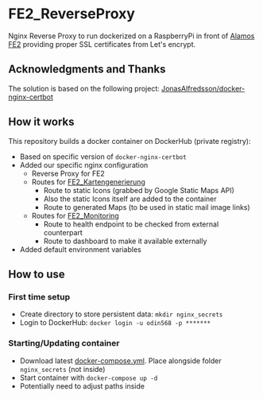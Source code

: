 # FE2_ReverseProxy
Nginx Reverse Proxy to run dockerized on a RaspberryPi in front of [Alamos FE2](https://www.alamos-gmbh.com/service/fe2/) providing proper SSL certificates from Let's encrypt.

## Acknowledgments and Thanks
The solution is based on the following project: [JonasAlfredsson/docker-nginx-certbot](https://github.com/JonasAlfredsson/docker-nginx-certbot)  

## How it works
This repository builds a docker container on DockerHub (private registry):
* Based on specific version of ```docker-nginx-certbot```
* Added our specific nginx configuration
  *  Reverse Proxy for FE2
  *  Routes for [FE2_Kartengenerierung](https://github.com/FFW-Baudenbach/FE2_Kartengenerierung)  
     * Route to static Icons (grabbed by Google Static Maps API)
     * Also the static Icons itself are added to the container
     * Route to generated Maps (to be used in static mail image links)
  *  Routes for [FE2_Monitoring](https://github.com/FFW-Baudenbach/FE2_Monitoring)
      * Route to health endpoint to be checked from external counterpart
      * Route to dashboard to make it available externally
* Added default environment variables

## How to use
### First time setup
* Create directory to store persistent data: ```mkdir nginx_secrets```
* Login to DockerHub: ```docker login -u odin568 -p *******```
### Starting/Updating container
* Download latest [docker-compose.yml](https://github.com/odin568/FE2_ReverseProxy/releases). Place alongside folder ```nginx_secrets``` (not inside)
* Start container with ```docker-compose up -d```
* Potentially need to adjust paths inside
